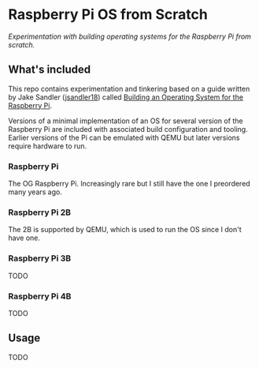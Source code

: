 # Raspberry Pi OS from Scratch

*Experimentation with building operating systems for the Raspberry Pi from
scratch.*

## What's included

This repo contains experimentation and tinkering based on a guide written by
Jake Sandler ([jsandler18](https://github.com/jsandler18)) called
[Building an Operating System for the Raspberry Pi](https://jsandler18.github.io/).

Versions of a minimal implementation of an OS for several version of the
Raspberry Pi are included with associated build configuration and tooling.
Earlier versions of the Pi can be emulated with QEMU but later versions require
hardware to run.

### Raspberry Pi

The OG Raspberry Pi. Increasingly rare but I still have the one I preordered
many years ago.

### Raspberry Pi 2B

The 2B is supported by QEMU, which is used to run the OS since I don't have one.

### Raspberry Pi 3B

TODO

### Raspberry Pi 4B

TODO

## Usage

TODO
